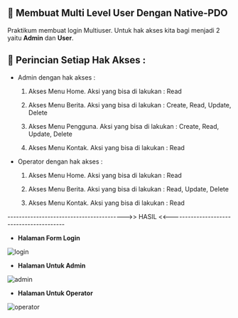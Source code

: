 ## 🚀 Membuat Multi Level User Dengan Native-PDO

Praktikum membuat login Multiuser. Untuk hak akses kita bagi menjadi 2 yaitu <b>Admin</b> dan <b>User</b>. 

## 🧾 Perincian Setiap Hak Akses :

- Admin dengan hak akses :

    1. Akses Menu Home. Aksi yang bisa di lakukan : Read 

    2. Akses Menu Berita. Aksi yang bisa di lakukan : Create, Read, Update, Delete 

    3. Akses Menu Pengguna. Aksi yang bisa di lakukan : Create, Read, Update, Delete 

    4. Akses Menu Kontak. Aksi yang bisa di lakukan : Read

- Operator dengan hak akses :

    1. Akses Menu Home. Aksi yang bisa di lakukan : Read 

    2. Akses Menu Berita. Aksi yang bisa di lakukan : Read, Update, Delete

    3. Akses Menu Kontak. Aksi yang bisa di lakukan : Read


----------------------------------------->> HASIL <<-----------------------------------------

- <b>Halaman Form Login</b> 

![login](https://user-images.githubusercontent.com/80149680/169733878-362f16b7-a136-450f-abe4-7419a4906d70.png)

- <b>Halaman Untuk Admin</b>

![admin](https://user-images.githubusercontent.com/80149680/169733966-e26a4f21-d17d-4d0d-9338-fd3e39ac3ca9.png)

- <b>Halaman Untuk Operator</b>

![operator](https://user-images.githubusercontent.com/80149680/169733991-208817b9-0791-427a-aed6-bbbde54f283e.png)